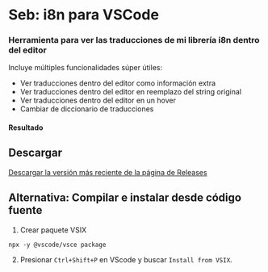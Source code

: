 # Seb: i8n para VSCode
### Herramienta para ver las traducciones de mi librería i8n dentro del editor

Incluye múltiples funcionalidades súper útiles:
* Ver traducciones dentro del editor como información extra
* Ver traducciones dentro del editor en reemplazo del string original
* Ver traducciones dentro del editor en un hover
* Cambiar de diccionario de traducciones

#### Resultado

## Descargar
[Descargar la versión más reciente de la página de Releases](https://github.com/sebfindling/seb-i8n-vscode/releases)

## Alternativa: Compilar e instalar desde código fuente
1. Crear paquete VSIX
```
npx -y @vscode/vsce package
```

2. Presionar `Ctrl+Shift+P` en VScode y buscar `Install from VSIX`.
 